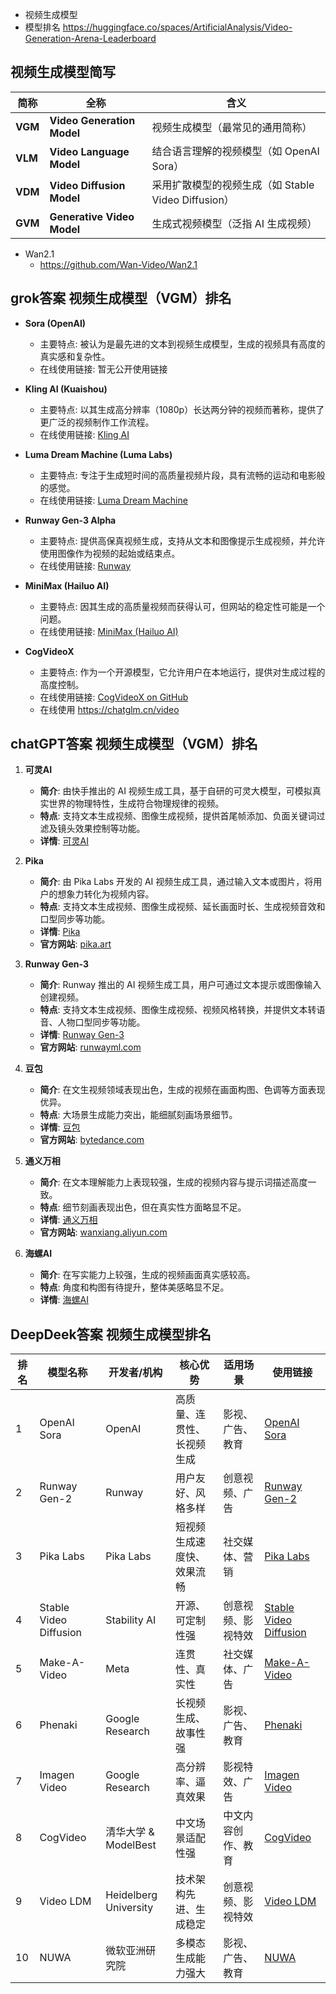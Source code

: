 - 视频生成模型
- 模型排名 https://huggingface.co/spaces/ArtificialAnalysis/Video-Generation-Arena-Leaderboard

## 视频生成模型简写
| **简称**  | **全称**                     | **含义** |
|-----------|-----------------------------|---------|
| **VGM**   | **Video Generation Model**   | 视频生成模型（最常见的通用简称） |
| **VLM**   | **Video Language Model**     | 结合语言理解的视频模型（如 OpenAI Sora） |
| **VDM**   | **Video Diffusion Model**    | 采用扩散模型的视频生成（如 Stable Video Diffusion） |
| **GVM**   | **Generative Video Model**   | 生成式视频模型（泛指 AI 生成视频） |


- Wan2.1
    - https://github.com/Wan-Video/Wan2.1

## grok答案 视频生成模型（VGM）排名
- **Sora (OpenAI)**  
    - 主要特点: 被认为是最先进的文本到视频生成模型，生成的视频具有高度的真实感和复杂性。
    - 在线使用链接: 暂无公开使用链接

- **Kling AI (Kuaishou)**  
    - 主要特点: 以其生成高分辨率（1080p）长达两分钟的视频而著称，提供了更广泛的视频制作工作流程。
    - 在线使用链接: [Kling AI](https://kling.kuaishou.com/)

- **Luma Dream Machine (Luma Labs)**  
    - 主要特点: 专注于生成短时间的高质量视频片段，具有流畅的运动和电影般的感觉。
    - 在线使用链接: [Luma Dream Machine](https://lumalabs.ai/dream-machine)

- **Runway Gen-3 Alpha**  
    - 主要特点: 提供高保真视频生成，支持从文本和图像提示生成视频，并允许使用图像作为视频的起始或结束点。
    - 在线使用链接: [Runway](https://runwayml.com/ai-magic-tools/)

- **MiniMax (Hailuo AI)**  
    - 主要特点: 因其生成的高质量视频而获得认可，但网站的稳定性可能是一个问题。
    - 在线使用链接: [MiniMax (Hailuo AI)](https://www.hailuoai.com/)

- **CogVideoX**  
    - 主要特点: 作为一个开源模型，它允许用户在本地运行，提供对生成过程的高度控制。
    - 在线使用链接: [CogVideoX on GitHub](https://github.com/THUDM/CogVideo)
    - 在线使用 https://chatglm.cn/video

## chatGPT答案 视频生成模型（VGM）排名
1. **可灵AI**  
   - **简介**: 由快手推出的 AI 视频生成工具，基于自研的可灵大模型，可模拟真实世界的物理特性，生成符合物理规律的视频。  
   - **特点**: 支持文本生成视频、图像生成视频，提供首尾帧添加、负面关键词过滤及镜头效果控制等功能。  
   - **详情**: [可灵AI](https://www.aibetas.com.cn/p/4033.html?utm_source=chatgpt.com)  

2. **Pika**  
   - **简介**: 由 Pika Labs 开发的 AI 视频生成工具，通过输入文本或图片，将用户的想象力转化为视频内容。  
   - **特点**: 支持文本生成视频、图像生成视频、延长画面时长、生成视频音效和口型同步等功能。  
   - **详情**: [Pika](https://www.aibetas.com.cn/p/4033.html?utm_source=chatgpt.com)  
   - **官方网站**: [pika.art](https://pika.art)  

3. **Runway Gen-3**  
   - **简介**: Runway 推出的 AI 视频生成工具，用户可通过文本提示或图像输入创建视频。  
   - **特点**: 支持文本生成视频、图像生成视频、视频风格转换，并提供文本转语音、人物口型同步等功能。  
   - **详情**: [Runway Gen-3](https://www.aibetas.com.cn/p/4033.html?utm_source=chatgpt.com)  
   - **官方网站**: [runwayml.com](https://runwayml.com)  

4. **豆包**  
   - **简介**: 在文生视频领域表现出色，生成的视频在画面构图、色调等方面表现优异。  
   - **特点**: 大场景生成能力突出，能细腻刻画场景细节。  
   - **详情**: [豆包](https://www.niutoushe.com/92878?utm_source=chatgpt.com)  
   - **官方网站**: [bytedance.com](https://www.bytedance.com)  

5. **通义万相**  
   - **简介**: 在文本理解能力上表现较强，生成的视频内容与提示词描述高度一致。  
   - **特点**: 细节刻画表现出色，但在真实性方面略显不足。  
   - **详情**: [通义万相](https://www.niutoushe.com/92878?utm_source=chatgpt.com)  
   - **官方网站**: [wanxiang.aliyun.com](https://wanxiang.aliyun.com)  

6. **海螺AI**  
   - **简介**: 在写实能力上较强，生成的视频画面真实感较高。  
   - **特点**: 角度和构图有待提升，整体美感略显不足。  
   - **详情**: [海螺AI](https://www.niutoushe.com/92878?utm_source=chatgpt.com)  

## DeepDeek答案 视频生成模型排名
| 排名 | 模型名称                  | 开发者/机构          | 核心优势                                   | 适用场景               | 使用链接                                                                 |
|------|---------------------------|----------------------|--------------------------------------------|------------------------|--------------------------------------------------------------------------|
| 1    | OpenAI Sora               | OpenAI               | 高质量、连贯性、长视频生成                 | 影视、广告、教育       | [OpenAI Sora](https://openai.com/sora)                                   |
| 2    | Runway Gen-2              | Runway               | 用户友好、风格多样                         | 创意视频、广告         | [Runway Gen-2](https://runwayml.com/)                                    |
| 3    | Pika Labs                 | Pika Labs            | 短视频生成速度快、效果流畅                 | 社交媒体、营销         | [Pika Labs](https://pika.art/)                                           |
| 4    | Stable Video Diffusion    | Stability AI         | 开源、可定制性强                           | 创意视频、影视特效     | [Stable Video Diffusion](https://stability.ai/stable-video-diffusion)    |
| 5    | Make-A-Video              | Meta                 | 连贯性、真实性                             | 社交媒体、广告         | [Make-A-Video](https://makeavideo.studio/)                               |
| 6    | Phenaki                   | Google Research      | 长视频生成、故事性强                       | 影视、广告、教育       | [Phenaki](https://phenaki.video/)                                        |
| 7    | Imagen Video              | Google Research      | 高分辨率、逼真效果                         | 影视特效、广告         | [Imagen Video](https://imagen.research.google/video/)                    |
| 8    | CogVideo                  | 清华大学 & ModelBest | 中文场景适配性强                           | 中文内容创作、教育     | [CogVideo](https://cogvideo.github.io/)                                  |
| 9    | Video LDM                 | Heidelberg University| 技术架构先进、生成稳定                     | 创意视频、影视特效     | [Video LDM](https://video-ldm.github.io/)                                |
| 10   | NUWA                      | 微软亚洲研究院       | 多模态生成能力强大                         | 影视、广告、教育       | [NUWA](https://nuwa-video.github.io/)                                    |